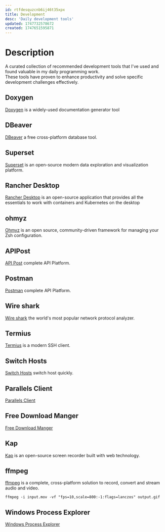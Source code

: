 ```yaml
---
id: rtfdesquzcnb6ij46t35xpx
title: Development
desc: 'Daily development tools'
updated: 1747732578672
created: 1747651595871
---
```

# Description
A curated collection of recommended development tools that I've used and found valuable in my daily programming work.<br>
These tools have proven to enhance productivity and solve specific development challenges effectively.

## Doxygen
[Doxygen](https://www.doxygen.nl/) is a widely-used documentation generator tool

## DBeaver
[DBeaver](https://www.doxygen.nl/) a free cross-platform database tool.

## Superset
[Superset](https://superset.apache.org) is an open-source modern data exploration and visualization platform.


## Rancher Desktop
[Rancher Desktop](https://rancherdesktop.io/) is an open-source application that provides all the essentials to work with containers and Kubernetes on the desktop

## ohmyz
[Ohmyz](https://ohmyz.sh) is an open source, community-driven framework for managing your Zsh configuration.

## APIPost
[API Post](https://www.apipost.cn/) complete API Platform.

## Postman
[Postman](https://www.postman.com/) complete API Platform.

## Wire shark
[Wire shark](https://www.wireshark.org/) the world's most popular network protocol analyzer.

## Termius
[Termius](https://termius.com) is a modern SSH client.

## Switch Hosts
[Switch Hosts](https://github.com/oldj/SwitchHosts) switch host quickly.

## Parallels Client
[Parallels Client](https://www.parallels.com/products/ras/download/client/?srsltid=AfmBOoqs4KlkrtCqEYhMxji3kwd0OgMxRlQd0JWxZjRP3J0wZUaGQGEz)

## Free Download Manger
[Free Download Manger](https://www.freedownloadmanager.org)

## Kap
[Kap](https://getkap.co/) is an open-source screen recorder built with web technology.

## ffmpeg
[ffmpeg](https://ffmpeg.org/) is a complete, cross-platform solution to record, convert and stream audio and video.

```
ffmpeg -i input.mov -vf "fps=10,scale=800:-1:flags=lanczos" output.gif
```

## Windows Process Explorer
[Windows Process Explorer](https://learn.microsoft.com/en-us/sysinternals/downloads/process-explorer)